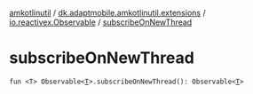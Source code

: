 [amkotlinutil](../../index.md) / [dk.adaptmobile.amkotlinutil.extensions](../index.md) / [io.reactivex.Observable](index.md) / [subscribeOnNewThread](subscribe-on-new-thread.md)

# subscribeOnNewThread

`fun <T> Observable<`[`T`](subscribe-on-new-thread.md#T)`>.subscribeOnNewThread(): Observable<`[`T`](subscribe-on-new-thread.md#T)`>`